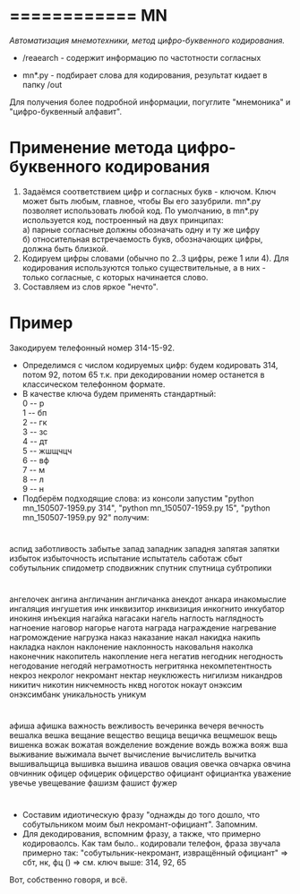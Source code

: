 ============
MN
============
_Автоматизация мнемотехники, метод цифро-буквенного кодирования._

* /reaearch - содержит информацию по частотности согласных

* mn*.py    - подбирает слова для кодирования, результат кидает в папку /out


Для получения более подробной информации, погуглите "мнемоника" и "цифро-буквенный алфавит".


# Применение метода цифро-буквенного кодирования

1. Задаёмся соответствием цифр и согласных букв - ключом.
Ключ может быть любым, главное, чтобы Вы его зазубрили. mn*.py позволяет использовать любой код.
По умолчанию, в mn*.py используется код, построенный на двух принципах:  
а) парные согласные должны обозначать одну и ту же цифру  
б) относительная встречаемость букв, обозначающих цифры, должна быть близкой.
2. Кодируем цифры словами (обычно по 2..3 цифры, реже 1 или 4). Для кодирования используются 
только существительные, а в них - только согласные, с которых начинается слово.
3. Составляем из слов яркое "нечто".

# Пример
Закодируем телефонный номер 314-15-92.  
* Определимся с числом кодируемых цифр: будем кодировать 314, потом 92, потом 65 т.к. при декодировании номер останется в
классическом телефонном формате.
* В качестве ключа будем применять стандартный:  
0 -- р  
1 -- бп  
2 -- гк  
3 -- зс  
4 -- дт  
5 -- жшщчцч  
6 -- вф  
7 -- м  
8 -- л  
9 -- н  
* Подберём подходящие слова: из консоли запустим "python mn_150507-1959.py 314", 
"python mn_150507-1959.py 15", "python mn_150507-1959.py 92" получим:  
#  
аспид заботливость забытье запад западник западня запятая запятки избыток избыточность испытание испытатель саботаж сбыт собутыльник спидометр сподвижник спутник спутница субтропики  
#  
ангелочек ангина англичанин англичанка анекдот анкара инакомыслие ингаляция ингушетия инк инквизитор инквизиция инкогнито инкубатор инокиня инъекция нагайка нагасаки нагель наглость наглядность нагноение наговор нагорье нагота награда награждение нагревание нагромождение нагрузка наказ наказание накал накидка накипь накладка наклон наклонение наклонность наковальня наколка наконечник накопитель накопление нега негатив негодник негодность негодование негодяй неграмотность негритянка некомпетентность некроз некролог некромант нектар неуклюжесть нигилизм никандров никитич никотин никчемность нквд ноготок нокаут онэксим онэксимбанк уникальность уникум  
#  
афиша афишка важность вежливость вечеринка вечеря вечность вешалка вешка вещание вещество вещица вещичка вещмешок вещь вишенка вожак вожатая вожделение вождение вождь вожжа вояж вша выживание выжимала вычет вычисление вычислитель вычитка вышивальщица вышивка вышина ивашов овация овечка овчарка овчина овчинник офицер офицерик офицерство официант официантка уважение увечье увещевание фашизм фашист фужер  
#  
* Составим идиотическую фразу "однажды до того дошло, что собутыльником моим был некромант-официант". 
Запомним.
* Для декодирования, вспомним фразу, а также, что примерно кодироваолсь. Как там было.. кодировали телефон, фраза звучала примерно так: "собутыльник-некромант, извращённый официант" => сбт, нк, фц () => см. ключ выше: 314, 92, 65

Вот, собственно говоря, и всё.
